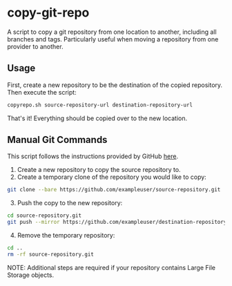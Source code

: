 # copy-git-repo

A script to copy a git repository from one location to another, including all branches and tags. Particularly useful when moving a repository from one provider to another.

## Usage

First, create a new repository to be the destination of the copied repository. Then execute the script:

```sh
copyrepo.sh source-repository-url destination-repository-url
```

That's it! Everything should be copied over to the new location.

## Manual Git Commands

This script follows the instructions provided by GitHub [here](https://help.github.com/articles/duplicating-a-repository/).

1. Create a new repository to copy the source repository to.
2. Create a temporary clone of the repository you would like to copy:
```sh
git clone --bare https://github.com/exampleuser/source-repository.git
```

3. Push the copy to the new repository:
```sh
cd source-repository.git
git push --mirror https://github.com/exampleuser/destination-repository.git
```

4. Remove the temporary repository:
```sh
cd ..
rm -rf source-repository.git
```

NOTE: Additional steps are required if your repository contains Large File Storage objects.
